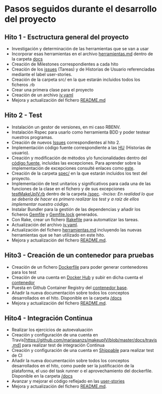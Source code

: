 # Pasos seguidos durante el desarrollo del proyecto

## Hito 1 - Esctructura general del proyecto
- Investigación y determinación de las herramientas que se van a usar
- Incorporar esas herramientas en el archivo [herramientas.md](https://github.com/mariasanzs/makeupIV/blob/master/docs/herramientas.md) dentro de la carpeta [docs](https://github.com/mariasanzs/makeupIV/tree/master/docs)
- Creación de Milestones correspondientes a cada hito
- Creación de los [issues](https://github.com/mariasanzs/makeupIV/issues) (Tareas) y de Historias de Usuario referenciadas mediante el label user-stories.
- Creación de la carpeta src/ en la que estarán incluidos todos los ficheros .rb
- Crear una primera clase para el proyecto
- Creación de un archivo [iv.yaml](https://github.com/mariasanzs/makeupIV/blob/master/iv.yaml)
- Mejora y actualización del fichero [README.md](https://github.com/mariasanzs/makeupIV#readme)

## Hito 2 - Test

- Instalación un gestor de versiones, en mi caso RBENV.
- Instalación Rspec para usarlo como herramienta BDD y poder testear nuestros programas.
- Creación de nuevos [Issues](https://github.com/mariasanzs/makeupIV/milestone/2) correspondientes al hito 2.
- Implementación código fuente correspondiente a las [HU](https://github.com/mariasanzs/makeupIV/issues?q=is%3Aopen+is%3Aissue+label%3Auser-stories) (Historias de usuario).
- Creación y modificación de métodos y/o funcionalidades dentro del [código fuente](https://github.com/mariasanzs/makeupIV/blob/master/src/makeup.rb), incluidas las excepciones. Para aprender sobre la implementación de excepciones consulté enlaces como [este](http://rubylearning.com/satishtalim/ruby_exceptions.html).
- Creación de la carpeta [spec/](https://github.com/mariasanzs/makeupIV/tree/master/spec) en la que estarán incluidos los test del proyecto.
- Implementación de test unitarios y significativos para cada una de las funciones de la clase en el fichero y de sus excepciones [testMakeUpIV.rb](https://github.com/mariasanzs/makeupIV/blob/master/spec/testMakeUpIV.rb) dentro de la carpeta [/spec](https://github.com/mariasanzs/makeupIV/tree/master/spec).
    -_Inciso: En realidad lo que se debería de hacer es primero realizar los test y a raíz de ellos implementar nuestro código._
- Instalar Bundler para la gestión de las dependencias y añadir los ficheros [Gemfile](https://github.com/mariasanzs/makeupIV/blob/master/Gemfile) y [Gemfile.lock](https://github.com/mariasanzs/makeupIV/blob/master/Gemfile.lock) generados.
- Con Rake, crear un fichero [Rakefile](https://github.com/mariasanzs/makeupIV/blob/master/Rakefile) para automatizar las tareas.
- Actualización del archivo [iv.yaml](https://github.com/mariasanzs/makeupIV/blob/master/iv.yaml).
- Actualización del fichero [herramientas.md](https://github.com/mariasanzs/makeupIV/blob/master/docs/herramientas.md) incluyendo las nuevas herramientas que se han utilizado en este hito.
- Mejora y actualización del fichero [README.md](https://github.com/mariasanzs/makeupIV#readme).

## Hito3 - Creación de un contenedor para pruebas

- Creación de un fichero [Dockerfile](https://github.com/mariasanzs/makeupIV/blob/master/Dockerfile) para poder generar contenedores para los test
- Creación de una cuenta en [Docker Hub](https://hub.docker.com/u/mariasanzs) y subir en dicha cuenta el [contenedor](https://hub.docker.com/r/mariasanzs/makeupiv)
- Puesta en Github Container Registry del [contenedor base](https://github.com/users/mariasanzs/packages/container/package/makeupiv%2Fpackagemakeupiv).
- Añadir la nueva documentación sobre todos los conceptos desarrollados en el hito. Disponible en la carpeta [/docs](https://github.com/mariasanzs/makeupIV/tree/master/docs)
- Mejora y actualización del fichero [README.md](https://github.com/mariasanzs/makeupIV#readme).

## Hito4 - Integración Continua

- Realizar los ejercicios de autoevaluación
- Creación y configuración de una cuenta en Travis[https://github.com/mariasanzs/makeupIV/blob/master/docs/travis.md] para realizar test de integración Continua
- Creación y configuración de una cuenta en [Shippable](https://github.com/mariasanzs/makeupIV/blob/master/docs/shippable.md) para realizar test de CI
- Añadir la nueva documentación sobre todos los conceptos desarrollados en el hito, como puede ser la justificación de la plataforma, el uso del task runner o el aprovechamiento del dockerfile. Disponible en la carpeta [/docs](https://github.com/mariasanzs/makeupIV/tree/master/docs)
- Avanzar y mejorar el código reflejado en las [user-stories](https://github.com/mariasanzs/makeupIV/issues?q=is%3Aopen+is%3Aissue+label%3Auser-stories)
- Mejora y actualización del fichero [README.md](https://github.com/mariasanzs/makeupIV#readme).
